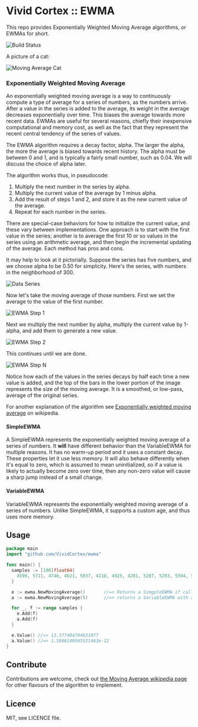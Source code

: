 # Vivid Cortex :: EWMA

This repo provides Exponentially Weighted Moving Average algorithms, or EWMAs for short.

![Build Status](https://circleci.com/gh/VividCortex/moving_average.png?circle-token=1459fa37f9ca0e50cef05d1963146d96d47ea523)

A picture of a cat:

![Moving Average Cat](http://f.cl.ly/items/1z3T2C2S2c1K2Z2Q3j05/Image%202013.07.05%2018%3A36%3A23.jpeg)

### Exponentially Weighted Moving Average

An exponentially weighted moving average is a way to continuously compute a type of
average for a series of numbers, as the numbers arrive. After a value in the series is
added to the average, its weight in the average decreases exponentially over time. This
biases the average towards more recent data. EWMAs are useful for several reasons, chiefly
their inexpensive computational and memory cost, as well as the fact that they represent
the recent central tendency of the series of values.

The EWMA algorithm requires a decay factor, alpha. The larger the alpha, the more the average
is biased towards recent history. The alpha must be between 0 and 1, and is typically
a fairly small number, such as 0.04. We will discuss the choice of alpha later.

The algorithm works thus, in pseudocode:

1. Multiply the next number in the series by alpha.
2. Multiply the current value of the average by 1 minus alpha.
3. Add the result of steps 1 and 2, and store it as the new current value of the average.
4. Repeat for each number in the series.

There are special-case behaviors for how to initialize the current value, and these vary
between implementations. One approach is to start with the first value in the series;
another is to average the first 10 or so values in the series using an arithmetic average,
and then begin the incremental updating of the average. Each method has pros and cons.

It may help to look at it pictorially. Suppose the series has five numbers, and we choose
alpha to be 0.50 for simplicity. Here's the series, with numbers in the neighborhood of 300.

![Data Series](http://f.cl.ly/items/2W0I230b3b1B3p3o181O/data%20series.png)

Now let's take the moving average of those numbers. First we set the average to the value
of the first number.

![EWMA Step 1](http://f.cl.ly/items/003E0i1T1H2t373n3L3g/ewma-1.png)

Next we multiply the next number by alpha, multiply the current value by 1-alpha, and add
them to generate a new value.

![EWMA Step 2](http://f.cl.ly/items/2W2Z0b3J18122y1F3F2u/ewma-2.png)

This continues until we are done.

![EWMA Step N](http://f.cl.ly/items/0R3Y2V2o1t2Q1B082L3c/ewma.png)

Notice how each of the values in the series decays by half each time a new value
is added, and the top of the bars in the lower portion of the image represents the
size of the moving average. It is a smoothed, or low-pass, average of the original
series.

For another explanation of the algorithm see [Exponentially weighted moving average](http://en.wikipedia.org/wiki/Moving_average#Exponential_moving_average) on wikipedia.

#### SimpleEWMA

A SimpleEWMA represents the exponentially weighted moving average of a
series of numbers. It **will** have different behavior than the VariableEWMA
for multiple reasons. It has no warm-up period and it uses a constant
decay.  These properties let it use less memory.  It will also behave
differently when it's equal to zero, which is assumed to mean
uninitialized, so if a value is likely to actually become zero over time,
then any non-zero value will cause a sharp jump instead of a small change.


#### VariableEWMA

VariableEWMA represents the exponentially weighted moving average of a series of
numbers. Unlike SimpleEWMA, it supports a custom age, and thus uses more memory.


## Usage

```go
package main
import "github.com/VividCortex/ewma"

func main() {
  samples := [100]float64{
    4599, 5711, 4746, 4621, 5037, 4218, 4925, 4281, 5207, 5203, 5594, 5149,
  }

  e := ewma.NewMovingAverage()       //=> Returns a SimgpleEWMA if called without params
  a := ewma.NewMovingAverage(5)      //=> returns a VariableEWMA with a decay of 2 / (5 + 1)

  for _, f := range samples {
    e.Add(f)
    a.Add(f)
  }

  e.Value() //=> 13.577404704631077
  a.Value() //=> 1.5806140565521463e-12
}
```

## Contribute

Contributions are welcome, check out [the Moving Average wikipedia page](https://en.wikipedia.org/wiki/Moving_average) for other flavours of the algorithm to implement.


## Licence

MIT, see LICENCE file.
